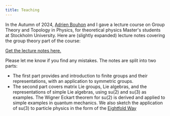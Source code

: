 ```yaml
---
title: Teaching
---
```

In the Autumn of 2024, [Adrien Bouhon](https://nordita.org/people/nordita-person/adrien-bouhon) and I gave a lecture course on Group Theory and Topology in Physics, for theoretical physics Master's students at Stockholm University. Here are (slightly expanded) lecture notes covering the group theory part of the course:

[Get the lecture notes here.](files/group_theory_notes.pdf)

Please let me know if you find any mistakes. The notes are split into two parts:

- The first part provides and introduction to finite groups and their representations, with an application to symmetric groups.
- The second part covers matrix Lie groups, Lie algebras, and the representations of simple Lie algebras, using su(2) and su(3) as examples. The Wigner Eckart theorem for su(2) is derived and applied to simple examples in quantum mechanics. We also sketch the application of su(3) to particle physics in the form of the [Eightfold Way](https://en.wikipedia.org/wiki/Eightfold_way_(physics))
